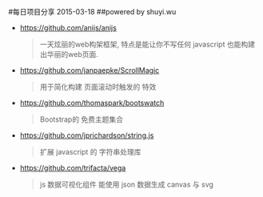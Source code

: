 #每日项目分享 2015-03-18
##powered by shuyi.wu

* <https://github.com/anijs/anijs>
  > 一天炫丽的web构架框架, 特点是能让你不写任何 javascript 也能构建出华丽的web页面.

* <https://github.com/janpaepke/ScrollMagic>
  > 用于简化构建 页面滚动时触发的 特效

* <https://github.com/thomaspark/bootswatch>
  > Bootstrap的 免费主题集合

* <https://github.com/jprichardson/string.js>
  > 扩展 javascript 的 字符串处理库

* <https://github.com/trifacta/vega>
  > js 数据可视化组件 能使用 json 数据生成 canvas 与 svg